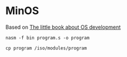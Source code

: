 # MinOS

Based on [The little book about OS
development][little_os_book]


````shell
nasm -f bin program.s -o program

cp program /iso/modules/program
````

[little_os_book]: http://littleosbook.github.io